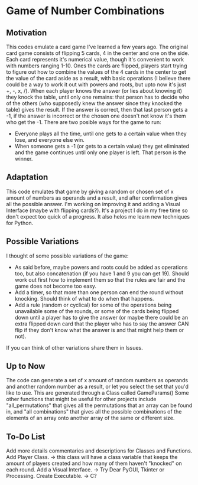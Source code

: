 # Game of Number Combinations

## Motivation
This codes emulate a card game I've learned a few years ago.
The original card game consists of flipping 5 cards, 4 in the center and one on the side.
Each card represents it's numerical value, though it's convenient to work with numbers ranging 1-10.
Ones the cards are flipped, players start trying to figure out how to combine the values of the 4 cards in the center to get the value of the card aside as a result, with basic operations (I believe there could be a way to work it out with powers and roots, but upto now it's just +, -, x, /).
When each player knows the answer (or lies about knowing it) they knock the table, until only one remains: that person has to decide who of the others (who supposedly knew the answer since they knocked the table) gives the result. If the answer is correct, then that last person gets a -1, if the answer is incorrect or the chosen one doesn't not know it's them who get the -1.
There are two posible ways for the game to run:
- Everyone plays all the time, until one gets to a certain value when they lose, and everyone else win.
- When someone gets a -1 (or gets to a certain value) they get eliminated and the game continues until only one player is left. That person is the winner.

## Adaptation
This code emulates that game by giving a random or chosen set of x amount of numbers as operands and a result, and after confirmation gives all the possible answer. I'm working on improving it and adding a Visual Interface (maybe with flipping cards?). It's a project I do in my free time so don't expect too quick of a progress. It also helos me learn new techniques for Python.

## Possible Variations
I thought of some possible variations of the game:

- As said before, maybe powers and roots could be added as operations too, but also concatenation (if you have 1 and 9 you can get 19). Should work out first how to implement them so that the rules are fair and the game does not become too easy.
- Add a timer, so that more than one person can end the round without knocking. Should think of what to do when that happens.
- Add a rule (random or cyclical) for some of the operations being unavailable some of the rounds, or some of the cards being flipped down until a player has to give the answer (or maybe there could be an extra flipped down card that the player who has to say the answer CAN flip if they don't know what the answer is and that might help them or not).

If you can think of other variations share them in Issues.

## Up to Now
The code can generate a set of x amount of random numbers as operands and another random number as a result, or let you select the set that you'd like to use.
This are generated through a Class called GameParams()
Some other functions that might be useful for other projects include "all_permutations" that gives all the permutations that an array can be found in, and "all combinations" that gives all the possible combinations of the elements of an array onto another array of the same or different size.

## To-Do List
Add more details commentaries and descriptions for Classes and Functions.
Add Player Class. -> this class will have a class variable that keeps the amount of players created and how many of them haven't "knocked" on each round.
Add a Visual Interface. -> Try Dear PyGUI, Tkinter or Processing.
Create Executable. -> C?

